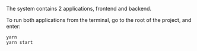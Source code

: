 The system contains 2 applications, frontend and backend.

To run both applications from the terminal, go to the root of the project, and enter:

```
yarn
yarn start
```

